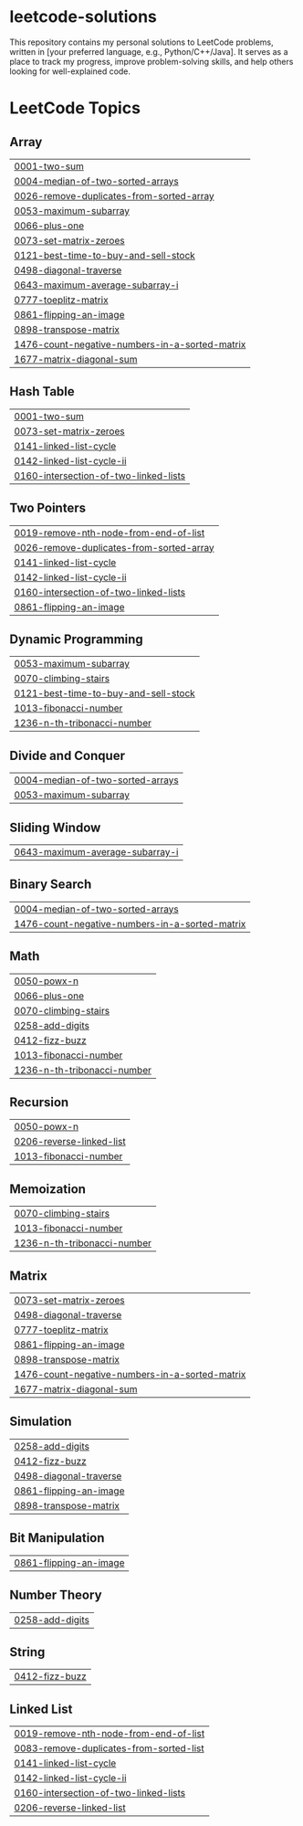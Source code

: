 # leetcode-solutions
This repository contains my personal solutions to LeetCode problems, written in [your preferred language, e.g., Python/C++/Java]. It serves as a place to track my progress, improve problem-solving skills, and help others looking for well-explained code.

<!---LeetCode Topics Start-->
# LeetCode Topics
## Array
|  |
| ------- |
| [0001-two-sum](https://github.com/sasankvinnakota/leetcode-solutions/tree/master/0001-two-sum) |
| [0004-median-of-two-sorted-arrays](https://github.com/sasankvinnakota/leetcode-solutions/tree/master/0004-median-of-two-sorted-arrays) |
| [0026-remove-duplicates-from-sorted-array](https://github.com/sasankvinnakota/leetcode-solutions/tree/master/0026-remove-duplicates-from-sorted-array) |
| [0053-maximum-subarray](https://github.com/sasankvinnakota/leetcode-solutions/tree/master/0053-maximum-subarray) |
| [0066-plus-one](https://github.com/sasankvinnakota/leetcode-solutions/tree/master/0066-plus-one) |
| [0073-set-matrix-zeroes](https://github.com/sasankvinnakota/leetcode-solutions/tree/master/0073-set-matrix-zeroes) |
| [0121-best-time-to-buy-and-sell-stock](https://github.com/sasankvinnakota/leetcode-solutions/tree/master/0121-best-time-to-buy-and-sell-stock) |
| [0498-diagonal-traverse](https://github.com/sasankvinnakota/leetcode-solutions/tree/master/0498-diagonal-traverse) |
| [0643-maximum-average-subarray-i](https://github.com/sasankvinnakota/leetcode-solutions/tree/master/0643-maximum-average-subarray-i) |
| [0777-toeplitz-matrix](https://github.com/sasankvinnakota/leetcode-solutions/tree/master/0777-toeplitz-matrix) |
| [0861-flipping-an-image](https://github.com/sasankvinnakota/leetcode-solutions/tree/master/0861-flipping-an-image) |
| [0898-transpose-matrix](https://github.com/sasankvinnakota/leetcode-solutions/tree/master/0898-transpose-matrix) |
| [1476-count-negative-numbers-in-a-sorted-matrix](https://github.com/sasankvinnakota/leetcode-solutions/tree/master/1476-count-negative-numbers-in-a-sorted-matrix) |
| [1677-matrix-diagonal-sum](https://github.com/sasankvinnakota/leetcode-solutions/tree/master/1677-matrix-diagonal-sum) |
## Hash Table
|  |
| ------- |
| [0001-two-sum](https://github.com/sasankvinnakota/leetcode-solutions/tree/master/0001-two-sum) |
| [0073-set-matrix-zeroes](https://github.com/sasankvinnakota/leetcode-solutions/tree/master/0073-set-matrix-zeroes) |
| [0141-linked-list-cycle](https://github.com/sasankvinnakota/leetcode-solutions/tree/master/0141-linked-list-cycle) |
| [0142-linked-list-cycle-ii](https://github.com/sasankvinnakota/leetcode-solutions/tree/master/0142-linked-list-cycle-ii) |
| [0160-intersection-of-two-linked-lists](https://github.com/sasankvinnakota/leetcode-solutions/tree/master/0160-intersection-of-two-linked-lists) |
## Two Pointers
|  |
| ------- |
| [0019-remove-nth-node-from-end-of-list](https://github.com/sasankvinnakota/leetcode-solutions/tree/master/0019-remove-nth-node-from-end-of-list) |
| [0026-remove-duplicates-from-sorted-array](https://github.com/sasankvinnakota/leetcode-solutions/tree/master/0026-remove-duplicates-from-sorted-array) |
| [0141-linked-list-cycle](https://github.com/sasankvinnakota/leetcode-solutions/tree/master/0141-linked-list-cycle) |
| [0142-linked-list-cycle-ii](https://github.com/sasankvinnakota/leetcode-solutions/tree/master/0142-linked-list-cycle-ii) |
| [0160-intersection-of-two-linked-lists](https://github.com/sasankvinnakota/leetcode-solutions/tree/master/0160-intersection-of-two-linked-lists) |
| [0861-flipping-an-image](https://github.com/sasankvinnakota/leetcode-solutions/tree/master/0861-flipping-an-image) |
## Dynamic Programming
|  |
| ------- |
| [0053-maximum-subarray](https://github.com/sasankvinnakota/leetcode-solutions/tree/master/0053-maximum-subarray) |
| [0070-climbing-stairs](https://github.com/sasankvinnakota/leetcode-solutions/tree/master/0070-climbing-stairs) |
| [0121-best-time-to-buy-and-sell-stock](https://github.com/sasankvinnakota/leetcode-solutions/tree/master/0121-best-time-to-buy-and-sell-stock) |
| [1013-fibonacci-number](https://github.com/sasankvinnakota/leetcode-solutions/tree/master/1013-fibonacci-number) |
| [1236-n-th-tribonacci-number](https://github.com/sasankvinnakota/leetcode-solutions/tree/master/1236-n-th-tribonacci-number) |
## Divide and Conquer
|  |
| ------- |
| [0004-median-of-two-sorted-arrays](https://github.com/sasankvinnakota/leetcode-solutions/tree/master/0004-median-of-two-sorted-arrays) |
| [0053-maximum-subarray](https://github.com/sasankvinnakota/leetcode-solutions/tree/master/0053-maximum-subarray) |
## Sliding Window
|  |
| ------- |
| [0643-maximum-average-subarray-i](https://github.com/sasankvinnakota/leetcode-solutions/tree/master/0643-maximum-average-subarray-i) |
## Binary Search
|  |
| ------- |
| [0004-median-of-two-sorted-arrays](https://github.com/sasankvinnakota/leetcode-solutions/tree/master/0004-median-of-two-sorted-arrays) |
| [1476-count-negative-numbers-in-a-sorted-matrix](https://github.com/sasankvinnakota/leetcode-solutions/tree/master/1476-count-negative-numbers-in-a-sorted-matrix) |
## Math
|  |
| ------- |
| [0050-powx-n](https://github.com/sasankvinnakota/leetcode-solutions/tree/master/0050-powx-n) |
| [0066-plus-one](https://github.com/sasankvinnakota/leetcode-solutions/tree/master/0066-plus-one) |
| [0070-climbing-stairs](https://github.com/sasankvinnakota/leetcode-solutions/tree/master/0070-climbing-stairs) |
| [0258-add-digits](https://github.com/sasankvinnakota/leetcode-solutions/tree/master/0258-add-digits) |
| [0412-fizz-buzz](https://github.com/sasankvinnakota/leetcode-solutions/tree/master/0412-fizz-buzz) |
| [1013-fibonacci-number](https://github.com/sasankvinnakota/leetcode-solutions/tree/master/1013-fibonacci-number) |
| [1236-n-th-tribonacci-number](https://github.com/sasankvinnakota/leetcode-solutions/tree/master/1236-n-th-tribonacci-number) |
## Recursion
|  |
| ------- |
| [0050-powx-n](https://github.com/sasankvinnakota/leetcode-solutions/tree/master/0050-powx-n) |
| [0206-reverse-linked-list](https://github.com/sasankvinnakota/leetcode-solutions/tree/master/0206-reverse-linked-list) |
| [1013-fibonacci-number](https://github.com/sasankvinnakota/leetcode-solutions/tree/master/1013-fibonacci-number) |
## Memoization
|  |
| ------- |
| [0070-climbing-stairs](https://github.com/sasankvinnakota/leetcode-solutions/tree/master/0070-climbing-stairs) |
| [1013-fibonacci-number](https://github.com/sasankvinnakota/leetcode-solutions/tree/master/1013-fibonacci-number) |
| [1236-n-th-tribonacci-number](https://github.com/sasankvinnakota/leetcode-solutions/tree/master/1236-n-th-tribonacci-number) |
## Matrix
|  |
| ------- |
| [0073-set-matrix-zeroes](https://github.com/sasankvinnakota/leetcode-solutions/tree/master/0073-set-matrix-zeroes) |
| [0498-diagonal-traverse](https://github.com/sasankvinnakota/leetcode-solutions/tree/master/0498-diagonal-traverse) |
| [0777-toeplitz-matrix](https://github.com/sasankvinnakota/leetcode-solutions/tree/master/0777-toeplitz-matrix) |
| [0861-flipping-an-image](https://github.com/sasankvinnakota/leetcode-solutions/tree/master/0861-flipping-an-image) |
| [0898-transpose-matrix](https://github.com/sasankvinnakota/leetcode-solutions/tree/master/0898-transpose-matrix) |
| [1476-count-negative-numbers-in-a-sorted-matrix](https://github.com/sasankvinnakota/leetcode-solutions/tree/master/1476-count-negative-numbers-in-a-sorted-matrix) |
| [1677-matrix-diagonal-sum](https://github.com/sasankvinnakota/leetcode-solutions/tree/master/1677-matrix-diagonal-sum) |
## Simulation
|  |
| ------- |
| [0258-add-digits](https://github.com/sasankvinnakota/leetcode-solutions/tree/master/0258-add-digits) |
| [0412-fizz-buzz](https://github.com/sasankvinnakota/leetcode-solutions/tree/master/0412-fizz-buzz) |
| [0498-diagonal-traverse](https://github.com/sasankvinnakota/leetcode-solutions/tree/master/0498-diagonal-traverse) |
| [0861-flipping-an-image](https://github.com/sasankvinnakota/leetcode-solutions/tree/master/0861-flipping-an-image) |
| [0898-transpose-matrix](https://github.com/sasankvinnakota/leetcode-solutions/tree/master/0898-transpose-matrix) |
## Bit Manipulation
|  |
| ------- |
| [0861-flipping-an-image](https://github.com/sasankvinnakota/leetcode-solutions/tree/master/0861-flipping-an-image) |
## Number Theory
|  |
| ------- |
| [0258-add-digits](https://github.com/sasankvinnakota/leetcode-solutions/tree/master/0258-add-digits) |
## String
|  |
| ------- |
| [0412-fizz-buzz](https://github.com/sasankvinnakota/leetcode-solutions/tree/master/0412-fizz-buzz) |
## Linked List
|  |
| ------- |
| [0019-remove-nth-node-from-end-of-list](https://github.com/sasankvinnakota/leetcode-solutions/tree/master/0019-remove-nth-node-from-end-of-list) |
| [0083-remove-duplicates-from-sorted-list](https://github.com/sasankvinnakota/leetcode-solutions/tree/master/0083-remove-duplicates-from-sorted-list) |
| [0141-linked-list-cycle](https://github.com/sasankvinnakota/leetcode-solutions/tree/master/0141-linked-list-cycle) |
| [0142-linked-list-cycle-ii](https://github.com/sasankvinnakota/leetcode-solutions/tree/master/0142-linked-list-cycle-ii) |
| [0160-intersection-of-two-linked-lists](https://github.com/sasankvinnakota/leetcode-solutions/tree/master/0160-intersection-of-two-linked-lists) |
| [0206-reverse-linked-list](https://github.com/sasankvinnakota/leetcode-solutions/tree/master/0206-reverse-linked-list) |
<!---LeetCode Topics End-->